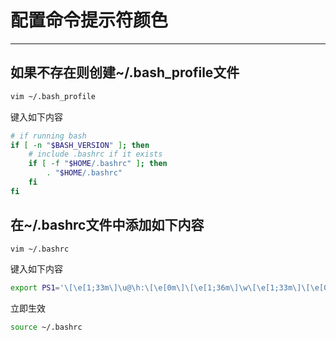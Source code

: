 # 配置命令提示符颜色

---

## 如果不存在则创建~/.bash_profile文件

```bash
vim ~/.bash_profile
```

键入如下内容

```bash
# if running bash  
if [ -n "$BASH_VERSION" ]; then
    # include .bashrc if it exists  
    if [ -f "$HOME/.bashrc" ]; then
        . "$HOME/.bashrc"
    fi
fi
```

## 在~/.bashrc文件中添加如下内容

```bash
vim ~/.bashrc
```

键入如下内容

```bash
export PS1='\[\e[1;33m\]\u@\h:\[\e[0m\]\[\e[1;36m\]\w\[\e[1;33m\]\[\e[0m\]\[\e[1;36m\]\$ \[\e[0m\]'
```

立即生效

```bash
source ~/.bashrc
```
